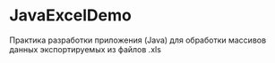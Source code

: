 # JavaExcelDemo
Практика разработки приложения (Java) для обработки массивов данных экспортируемых из файлов .xls
